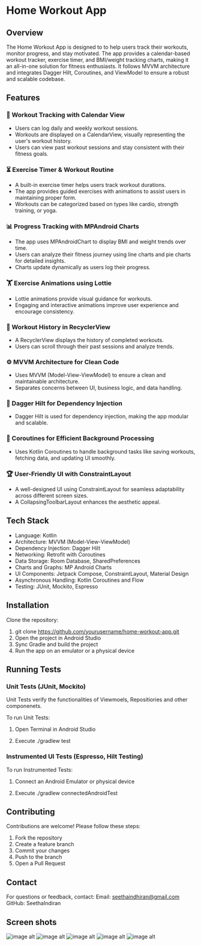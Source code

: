# Home Workout App

## Overview
   The Home Workout App is designed to to help users track their workouts, monitor progress, and stay motivated. The app provides a calendar-based workout tracker, exercise timer, and BMI/weight tracking charts, making it an all-in-one solution for fitness enthusiasts. It follows MVVM architecture and integrates Dagger Hilt, Coroutines, and ViewModel to ensure a robust and scalable codebase.

## Features
### 📅 Workout Tracking with Calendar View

   * Users can log daily and weekly workout sessions.
   * Workouts are displayed on a CalendarView, visually representing the user's workout history.
   * Users can view past workout sessions and stay consistent with their fitness goals.

### ⏳ Exercise Timer & Workout Routine
   * A built-in exercise timer helps users track workout durations.
   * The app provides guided exercises with animations to assist users in maintaining proper form.
   * Workouts can be categorized based on types like cardio, strength training, or yoga.

### 📊 Progress Tracking with MPAndroid Charts
   * The app uses MPAndroidChart to display BMI and weight trends over time.
   * Users can analyze their fitness journey using line charts and pie charts for detailed insights.
   * Charts update dynamically as users log their progress.

### 🏋️ Exercise Animations using Lottie
   * Lottie animations provide visual guidance for workouts.
   * Engaging and interactive animations improve user experience and encourage consistency.

### 📖 Workout History in RecyclerView
   * A RecyclerView displays the history of completed workouts.
   * Users can scroll through their past sessions and analyze trends.

### ⚙️ MVVM Architecture for Clean Code
   * Uses MVVM (Model-View-ViewModel) to ensure a clean and maintainable architecture.
   * Separates concerns between UI, business logic, and data handling.

### 🚀 Dagger Hilt for Dependency Injection
   * Dagger Hilt is used for dependency injection, making the app modular and scalable.

### 🔄 Coroutines for Efficient Background Processing
   * Uses Kotlin Coroutines to handle background tasks like saving workouts, fetching data, and updating UI smoothly.

### 🏆 User-Friendly UI with ConstraintLayout
   * A well-designed UI using ConstraintLayout for seamless adaptability across different screen sizes.
   * A CollapsingToolbarLayout enhances the aesthetic appeal.

## Tech Stack
  * Language: Kotlin
  * Architecture: MVVM (Model-View-ViewModel)
  * Dependency Injection: Dagger Hilt
  * Networking: Retrofit with Coroutines
  * Data Storage: Room Database, SharedPreferences
  * Charts and Graphs: MP Android Charts
  * UI Components: Jetpack Compose, ConstraintLayout, Material Design
  * Asynchronous Handling: Kotlin Coroutines and Flow
  * Testing: JUnit, Mockito, Espresso

## Installation
Clone the repository:

1. git clone https://github.com/yourusername/home-workout-app.git
2. Open the project in Android Studio
3. Sync Gradle and build the project
4. Run the app on an emulator or a physical device

## Running Tests
###  Unit Tests (JUnit, Mockito)
   Unit Tests verify the functionalities of Viewmoels, Repositiories and other componenets.
   
   To run Unit Tests:
  
   1. Open Terminal in Android Studio
   
   2. Execute ./gradlew test
       
###  Instrumented UI Tests (Espresso, Hilt Testing)
    
   
   To run Instrumented Tests:
  
   1. Connect  an Android Emulator or physical device
   
   2. Execute ./gradlew connectedAndroidTest

## Contributing

Contributions are welcome! Please follow these steps:

1. Fork the repository
2. Create a feature branch
3. Commit your changes
4. Push to the branch
5. Open a Pull Request

## Contact

For questions or feedback, contact:
Email: seethaindhiran@gmail.com
GitHub: SeethaIndiran

## Screen shots

![image alt](https://github.com/SeethaIndiran/Home-Workout/blob/050d0bb587c8149b525f948534d6a7e7a882f23d/1%5B2%5D.png)
![image alt](https://github.com/SeethaIndiran/Home-Workout/blob/39c7ec4eb2f3677881b97292ab3ca2480dcd5dcf/2%5B1%5D.png)
![image alt](https://github.com/SeethaIndiran/Home-Workout/blob/6bf147f8b6f167455d1b6776fd28dee656f85f16/3%5B1%5D.png)
![image alt](https://github.com/SeethaIndiran/Home-Workout/blob/4539842c765ada18965be8c7f80515d039b76002/4%5B1%5D.png)
![image alt](https://github.com/SeethaIndiran/Home-Workout/blob/7a8c1499d5fa8db24bfedeb80c6f5304bce1f52d/5%5B1%5D.png)
